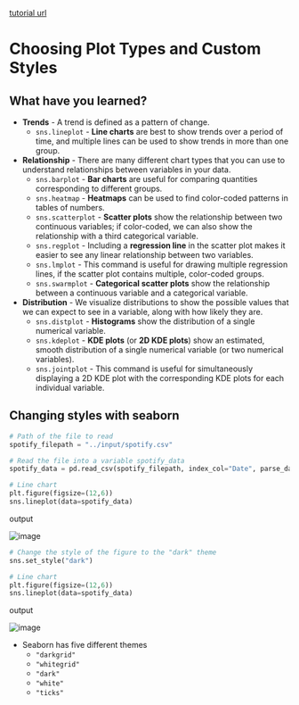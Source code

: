 [tutorial url](https://www.kaggle.com/alexisbcook/choosing-plot-types-and-custom-styles)

# Choosing Plot Types and Custom Styles

## What have you learned?

- **Trends** - A trend is defined as a pattern of change.
  - ```sns.lineplot``` - **Line charts** are best to show trends over a period of time, and multiple lines can be used to show trends in more than one group.
- **Relationship** - There are many different chart types that you can use to understand relationships between variables in your data.
  - ```sns.barplot``` - **Bar charts** are useful for comparing quantities corresponding to different groups.
  - ```sns.heatmap``` - **Heatmaps** can be used to find color-coded patterns in tables of numbers.
  - ```sns.scatterplot``` - **Scatter plots** show the relationship between two continuous variables; if color-coded, we can also show the relationship with a third categorical variable.
  - ```sns.regplot``` - Including a **regression line** in the scatter plot makes it easier to see any linear relationship between two variables.
  - ```sns.lmplot``` - This command is useful for drawing multiple regression lines, if the scatter plot contains multiple, color-coded groups.
  - ```sns.swarmplot``` - **Categorical scatter plots** show the relationship between a continuous variable and a categorical variable.
- **Distribution** - We visualize distributions to show the possible values that we can expect to see in a variable, along with how likely they are.
  - ```sns.distplot``` - **Histograms** show the distribution of a single numerical variable.
  - ```sns.kdeplot``` - **KDE plots** (or **2D KDE plots**) show an estimated, smooth distribution of a single numerical variable (or two numerical variables).
  - ```sns.jointplot``` - This command is useful for simultaneously displaying a 2D KDE plot with the corresponding KDE plots for each individual variable.
  
## Changing styles with seaborn

```python
# Path of the file to read
spotify_filepath = "../input/spotify.csv"

# Read the file into a variable spotify_data
spotify_data = pd.read_csv(spotify_filepath, index_col="Date", parse_dates=True)

# Line chart 
plt.figure(figsize=(12,6))
sns.lineplot(data=spotify_data)
```

output

![image](https://user-images.githubusercontent.com/74973306/104550397-172fb980-5678-11eb-8a3b-2934e14dd188.png)


```python
# Change the style of the figure to the "dark" theme
sns.set_style("dark")

# Line chart 
plt.figure(figsize=(12,6))
sns.lineplot(data=spotify_data)
```

output

![image](https://user-images.githubusercontent.com/74973306/104550420-29115c80-5678-11eb-8cfc-4b9a9dad93ba.png)


- Seaborn has five different themes
  - ```"darkgrid"```
  - ```"whitegrid"```
  - ```"dark"```
  - ```"white"```
  - ```"ticks"```
  
